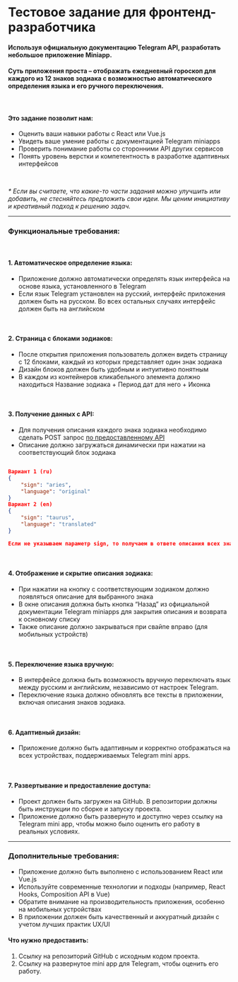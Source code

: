 # Тестовое задание для фронтенд-разработчика

#### Используя официальную документацию Telegram API, разработать небольшое приложение Miniapp. 
#### Суть приложения проста – отображать ежедневный гороскоп для каждого из 12 знаков зодиака с возможностью автоматического определения языка и его ручного переключения.

<br>

#### Это задание позволит нам:
- Оценить ваши навыки работы с React или Vue.js
- Увидеть ваше умение работы с документацией Telegram miniapps
- Проверить понимание работы со сторонними API других сервисов
- Понять уровень верстки и компетентность в разработке адаптивных интерфейсов

<br>

_* Если вы считаете, что какие-то части задания можно улучшить или добавить, не стесняйтесь предложить свои идеи. Мы ценим инициативу и креативный подход к решению задач._

***

### Функциональные требования:

<br>

#### 1. Автоматическое определение языка:
- Приложение должно автоматически определять язык интерфейса на основе языка, установленного в Telegram
- Если язык Telegram установлен на русский, интерфейс приложения должен быть на русском. Во всех остальных случаях интерфейс должен быть на английском

<br>

#### 2. Страница с блоками зодиаков:
- После открытия приложения пользователь должен видеть страницу с 12 блоками, каждый из которых представляет один знак зодиака
- Дизайн блоков должен быть удобным и интуитивно понятным
- В каждом из контейнеров кликабельного элемента должно находиться Название зодиака + Период дат для него + Иконка

<br>

#### 3. Получение данных с API:
- Для получения описания каждого знака зодиака необходимо сделать POST запрос [по предоставленному API](http://5.35.90.171:61011/get_horoscope/)
- Описание должно загружаться динамически при нажатии на соответствующий блок зодиака

```json Параметры:

Вариант 1 (ru)
{
    "sign": "aries",
    "language": "original"
}
Вариант 2 (en)
{
    "sign": "taurus",
    "language": "translated"
}

Если не указываем параметр sign, то получаем в ответе описания всех знаков
```




<br>

#### 4. Отображение и скрытие описания зодиака:
- При нажатии на кнопку с соответствующим зодиаком должно появляться описание для выбранного знака
- В окне описания должна быть кнопка “Назад” из официальной документации Telegram miniapps для закрытия описания и возврата к основному списку
- Также описание должно закрываться при свайпе вправо (для мобильных устройств)

<br>

#### 5. Переключение языка вручную:
- В интерфейсе должна быть возможность вручную переключать язык между русским и английским, независимо от настроек Telegram.
- Переключение языка должно обновлять все тексты в приложении, включая описания знаков зодиака.

<br>

#### 6. Адаптивный дизайн:
- Приложение должно быть адаптивным и корректно отображаться на всех устройствах, поддерживаемых Telegram mini apps.

<br>

#### 7. Развертывание и предоставление доступа:
- Проект должен быть загружен на GitHub. В репозитории должны быть инструкции по сборке и запуску проекта.
- Приложение должно быть развернуто и доступно через ссылку на Telegram mini app, чтобы можно было оценить его работу в реальных условиях.

***

### Дополнительные требования:

- Приложение должно быть выполнено с использованием React или Vue.js
- Используйте современные технологии и подходы (например, React Hooks, Composition API в Vue)
- Обратите внимание на производительность приложения, особенно на мобильных устройствах
- В приложении должен быть качественный и аккуратный дизайн с учетом лучших практик UX/UI

#### Что нужно предоставить:

 1. Ссылку на репозиторий GitHub с исходным кодом проекта.
 2. Ссылку на развернутое mini app для Telegram, чтобы оценить его работу.


